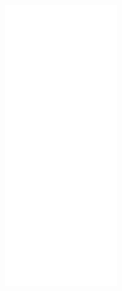 <iframe src="//www.youtube.com/embed/a6jFtAg4Dd8?wmode=opaque" frameborder="0" allowfullscreen></iframe>
<iframe src="//www.youtube.com/embed/X7C2JOiizNU?wmode=opaque" frameborder="0" allowfullscreen></iframe>
<iframe src="//www.youtube.com/embed/MELFhxC3jGE?wmode=opaque" frameborder="0" allowfullscreen></iframe>
<iframe src="//www.youtube.com/embed/-7F4JZUbtFI?wmode=opaque" frameborder="0" allowfullscreen></iframe>
<iframe src="//www.youtube.com/embed/Y-Hc2YN1-pY?wmode=opaque" frameborder="0" allowfullscreen></iframe>
